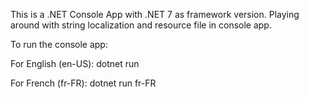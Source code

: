 This is a .NET Console App with .NET 7 as framework version.
Playing around with string localization and resource file in console app.

To run the console app:

For English (en-US):
dotnet run

For French (fr-FR):
dotnet run fr-FR